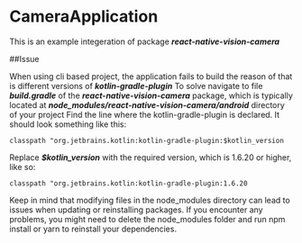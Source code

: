 # CameraApplication

This is an example integeration of package ***react-native-vision-camera***

##Issue

When using cli based project, the application fails to build the reason of that is different versions of ***kotlin-gradle-plugin***
To solve navigate to file ***build.gradle*** of the ***react-native-vision-camera*** package, which is typically located at ***node_modules/react-native-vision-camera/android*** directory of your project
Find the line where the kotlin-gradle-plugin is declared. It should look something like this:
```
classpath "org.jetbrains.kotlin:kotlin-gradle-plugin:$kotlin_version
```


Replace ***$kotlin_version*** with the required version, which is 1.6.20 or higher, like so:
```
classpath "org.jetbrains.kotlin:kotlin-gradle-plugin:1.6.20
```


Keep in mind that modifying files in the node_modules directory can lead to issues when updating or reinstalling packages. If you encounter any problems, you might need to delete the node_modules folder and run npm install or yarn to reinstall your dependencies.
